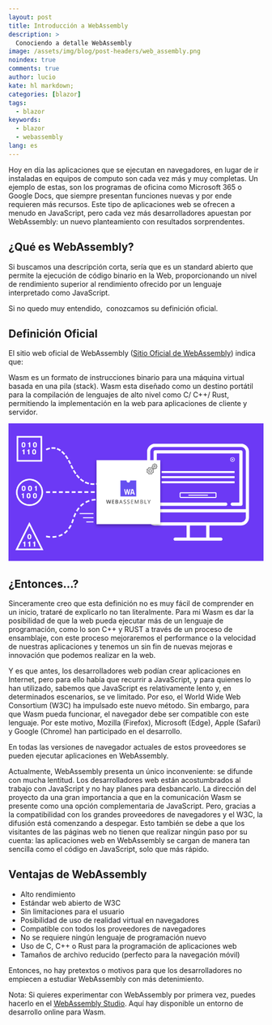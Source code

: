 ```yaml
---
layout: post
title: Introducción a WebAssembly
description: >
  Conociendo a detalle WebAssembly
image: /assets/img/blog/post-headers/web_assembly.png
noindex: true
comments: true
author: lucio
kate: hl markdown;
categories: [blazor]
tags:
  - blazor
keywords:
  - blazor
  - webassembly
lang: es
---
```


Hoy en día las aplicaciones que se ejecutan en navegadores, en lugar de ir instaladas en equipos de computo son cada vez más y muy completas. Un ejemplo de estas, son los programas de oficina como Microsoft 365 o Google Docs, que siempre presentan funciones nuevas y por ende requieren más recursos. Este tipo de aplicaciones web se ofrecen a menudo en JavaScript, pero cada vez más desarrolladores apuestan por WebAssembly: un nuevo planteamiento con resultados sorprendentes.

## ¿Qué es WebAssembly?

Si buscamos una descripción corta, sería que es un standard abierto que permite la ejecución de código binario en la Web, proporcionando un nivel de rendimiento superior al rendimiento ofrecido por un lenguaje interpretado como JavaScript.

Si no quedo muy entendido,  conozcamos su definición oficial.

## Definición Oficial

El sitio web oficial de WebAssembly ([Sitio Oficial de WebAssembly](https://webassembly.org/)) indica que:

Wasm es un formato de instrucciones binario para una máquina virtual basada en una pila (stack). Wasm esta diseñado como un destino portátil para la compilación de lenguajes de alto nivel como C/ C++/ Rust, permitiendo la implementación en la web para aplicaciones de cliente y servidor.

![image](/assets/img/blog/tutorials/blazor-webassembly/webassembly_binary.png)

## ¿Entonces...?

Sinceramente creo que esta definición no es muy fácil de comprender en un inicio, trataré de explicarlo no tan literalmente. Para mi Wasm es dar la posibilidad de que la web pueda ejecutar más de un lenguaje de programación, como lo son C++ y RUST a través de un proceso de ensamblaje, con este proceso mejoraremos el performance o la velocidad de nuestras aplicaciones y tenemos un sin fin de nuevas mejoras e innovación que podemos realizar en la web.

Y es que antes, los desarrolladores web podían crear aplicaciones en Internet, pero para ello había que recurrir a JavaScript, y para quienes lo han utilizado, sabemos que JavaScript es relativamente lento y, en determinados escenarios, se ve limitado. Por eso, el World Wide Web Consortium (W3C) ha impulsado este nuevo método. Sin embargo, para que Wasm pueda funcionar, el navegador debe ser compatible con este lenguaje. Por este motivo, Mozilla (Firefox), Microsoft (Edge), Apple (Safari) y Google (Chrome) han participado en el desarrollo.

En todas las versiones de navegador actuales de estos proveedores se pueden ejecutar aplicaciones en WebAssembly.

Actualmente, WebAssembly presenta un único inconveniente: se difunde con mucha lentitud. Los desarrolladores web están acostumbrados al trabajo con JavaScript y no hay planes para desbancarlo. La dirección del proyecto da una gran importancia a que en la comunicación Wasm se presente como una opción complementaria de JavaScript. Pero, gracias a la compatibilidad con los grandes proveedores de navegadores y el W3C, la difusión está comenzando a despegar. Esto también se debe a que los visitantes de las páginas web no tienen que realizar ningún paso por su cuenta: las aplicaciones web en WebAssembly se cargan de manera tan sencilla como el código en JavaScript, solo que más rápido.

## Ventajas de WebAssembly

* Alto rendimiento
* Estándar web abierto de W3C
* Sin limitaciones para el usuario
* Posibilidad de uso de realidad virtual en navegadores
* Compatible con todos los proveedores de navegadores
* No se requiere ningún lenguaje de programación nuevo
* Uso de C, C++ o Rust para la programación de aplicaciones web
* Tamaños de archivo reducido (perfecto para la navegación móvil)


Entonces, no hay pretextos o motivos para que los desarrolladores no empiecen a estudiar WebAssembly con más detenimiento.

Nota: Si quieres experimentar con WebAssembly por primera vez, puedes hacerlo en el [WebAssembly Studio](https://webassembly.studio/). Aquí hay disponible un entorno de desarrollo online para Wasm.
